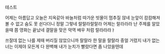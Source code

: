 테스트

어제는 아름답고 오늘은 지옥같아 
바늘처럼 따가운 빗물이 멈추질 않네
눈앞이 캄캄해져 볼 수 없고 
숨도 못 쉰다더니 정말 그렇네 
랄랄라랄랄라 어제는 랄라라라
난 주제를 알았을때 쯤 영화는 끝났네 
결말을 맞은 악역 배우 처럼 랄라라라ㅏ

쓰잘데 없는 나를 제때 버리질 않았으니까 
랄랄라 한 말을 랄랄라 중얼 거렸지 
내가 없는 너는 이제야 모든게 다 완벽해
내가 눈치가 빨랐다면 좀 나았을텐데 